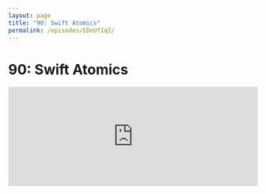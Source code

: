 ```yaml
---
layout: page
title: "90: Swift Atomics"
permalink: /episodes/EDeUfIq2/
---
```


# 90: Swift Atomics

<iframe frameBorder="0" height="200px" scrolling="no" seamless src="https://player.simplecast.com/0d6319c6-d943-4a47-9eb0-cd58829472a8" width="100%" />

<h3>Links</h3><ul><li><a href="https://swift.org/blog/swift-atomics/">Announcement blog post</a></li><li><a href="https://twitter.com/lorentey/">Karoy Lorentey</a></li><li><a href="https://github.com/apple/swift-atomics">GitHub Repository</a></li><li><a href="https://forums.swift.org/c/related-projects/swift-atomics">Atomics forum</a></li><li><a href="https://news.ycombinator.com/item?id=24657500">Hacker News Discussion</a></li><li><a href="https://github.com/glessard/swift-atomics">Guillaume Lessard’s existing swift-atomics repo</a></li></ul><h3>Sponsors</h3><ul><li><strong>AWS Amplify</strong> - AWS Amplify is a suite of tools and services for iOS developers to build full stack serverless and cloud-based mobile apps. Check out our getting started Tutorial for iOS! Go to <a href="https://aws.amazon.com/getting-started/hands-on/build-ios-app-amplify/">awsamplify.info/IOS</a></li></ul><h3>Get in Touch</h3><p>If you're enjoying the show and want to say thank you, the best way to do that is by <a href="https://itunes.apple.com/us/podcast/swift-unwrapped/id1209817203?mt=2">leaving us a review on iTunes</a>! It lets us know what you think of the show and helps us climb the charts so other people can find the show.</p><p>We've also got a channel set up on Spectrum.chat! If you want to talk about today's episode, ask us a question or just follow the conversation, jump in anytime at <a href="https://spectrum.chat/specfm/swift-unwrapped">spectrum.chat/specfm/swift-unwrapped</a>.</p>
